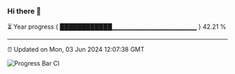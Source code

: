 ### Hi there 👋

⏳ Year progress { ████████████▁▁▁▁▁▁▁▁▁▁▁▁▁▁▁▁▁▁ } 42.21 %

---

⏰ Updated on Mon, 03 Jun 2024 12:07:38 GMT

![Progress Bar CI](https://github.com/liununu/liununu/workflows/Progress%20Bar%20CI/badge.svg)
